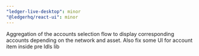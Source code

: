 ```yaml
---
"ledger-live-desktop": minor
"@ledgerhq/react-ui": minor
---
```


Aggregation of the accounts selection flow to display corresponding accounts depending on the network and asset. Also fix some UI for account item inside pre ldls lib
